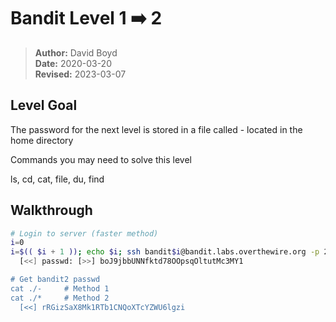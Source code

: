 # Bandit Level 1 :arrow_right: 2

> **Author:** David Boyd<br>
> **Date:** 2020-03-20<br>
> **Revised:** 2023-03-07

## Level Goal

The password for the next level is stored in a file called - located in the
home directory

Commands you may need to solve this level

ls, cd, cat, file, du, find

## Walkthrough

``` bash
# Login to server (faster method)
i=0
i=$(( $i + 1 )); echo $i; ssh bandit$i@bandit.labs.overthewire.org -p 2220
  [<<] passwd: [>>] boJ9jbbUNNfktd78OOpsqOltutMc3MY1

# Get bandit2 passwd
cat ./-     # Method 1
cat ./*     # Method 2
  [<<] rRGizSaX8Mk1RTb1CNQoXTcYZWU6lgzi
```
